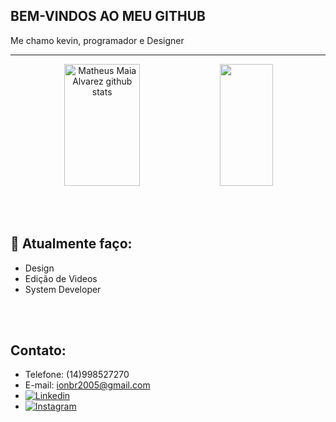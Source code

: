 ## BEM-VINDOS AO MEU GITHUB
<p>Me chamo kevin, programador e Designer</p>
<hr>
<div align="center">  
  <img width="49%" height="195px" src="https://github-readme-stats.vercel.app/api?username=kevizza&show_icons=true&count_private=true&hide_border=true&title_color=a045e6&icon_color=a045e6&text_color=c9d1d9&bg_color=0d1117" alt="Matheus Maia Alvarez github stats" /> 
  <img width="41%" height="195px" src="https://github-readme-stats.vercel.app/api/top-langs/?username=kevizza&layout=compact&hide_border=true&title_color=00bfbf&text_color=a045e6&bg_color=0d1117" />
</div>

<br><br>

## 🔭 Atualmente faço:
-   Design
-   Edição de Videos
-   System Developer

<br><br>

## Contato:

- Telefone: (14)998527270
- E-mail: ionbr2005@gmail.com
-   [![Linkedin](https://img.shields.io/badge/linkedin%20-%23323330.svg?&style=for-the-badge&logo=linkedin&logoColor=black&color=0d7e91)](https://www.linkedin.com/in/kevin-morales-farah-3670b7229/)
-   [![Instagram](https://img.shields.io/badge/Instagram%20-%23323330.svg?&style=for-the-badge&logo=Instagram&logoColor=black&color=d97043)](https://www.instagram.com/ke_moraless/)
